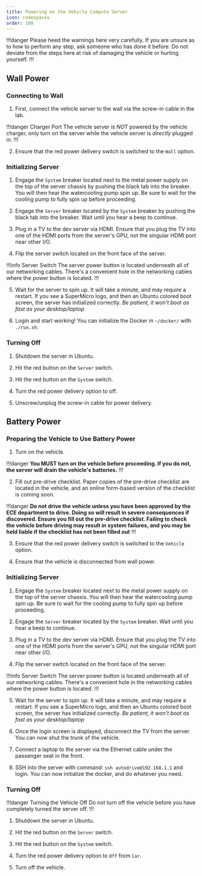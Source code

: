 ```yaml
---
title: Powering on the Vehicle Compute Server
icon: codespaces
order: 100
---
```


!!!danger
Please heed the warnings here very carefully. If you are unsure as to how to perform any step, ask someone
who has done it before. Do not deviate from the steps here at risk of damaging the vehicle or hurting yourself.
!!!

## Wall Power

### Connecting to Wall

1. First, connect the vehicle server to the wall via the screw-in cable in the lab.

!!!danger Charger Port
The vehicle server is _NOT_ powered by the vehicle charger, only turn on the server while
the vehicle server is _directly_ plugged in.
!!!

2. Ensure that the red power delivery switch is switched to the
   `Wall` option.

### Initializing Server

1. Engage the `System` breaker located next to the metal power supply on the top
   of the server chassis by pushing the black tab into the breaker. You will then hear the watercooling pump spin up. Be sure to wait
   for the cooling pump to fully spin up before proceeding.

2. Engage the `Server` breaker located by the `System` breaker by pushing the black tab into the breaker. Wait until you hear a beep
   to continue.

3. Plug in a TV to the dev server via HDMI. Ensure that you plug the TV into one of the HDMI ports
   from the server's GPU, not the singular HDMI port near other I/O.

4. Flip the server switch located on the front face of the server.

!!!info Server Switch
The server power button is located underneath all of our networking cables. There's a convenient hole in the networking
cables where the power button is located.
!!!

5. Wait for the server to spin up. It will take a minute, and may require a restart. If you see a SuperMicro logo, and then
   an Ubuntu colored boot screen, the server has initialized correctly. _Be patient, it won't boot as fast as your desktop/laptop_

6. Login and start working! You can initialize the Docker in `~/docker/` with `./run.sh`.

### Turning Off

1. Shutdown the server in Ubuntu.

2. Hit the red button on the `Server` switch.

3. Hit the red button on the `System` switch.

4. Turn the red power delivery option to off.

5. Unscrew/unplug the screw-in cable for power delivery.

## Battery Power

### Preparing the Vehicle to Use Battery Power

1. Turn on the vehicle.

!!!danger
**You MUST turn on the vehicle before proceeding. If you do not, the server will drain the vehicle's batteries.**
!!!

2. Fill out pre-drive checklist. Paper copies of the pre-drive checklist are located in the vehicle, and
   an online form-based version of the checklist is coming soon.

!!!danger
**Do not drive the vehicle unless you have been approved by the ECE department to drive. Doing so will result in severe
consequences if discovered. Ensure you fill out the pre-drive checklist. Failing to check the vehicle before driving may result
in system failures, and you may be held liable if the checklist has not been filled out**
!!!

3. Ensure that the red power delivery switch is switched to the
   `Vehicle` option.

4. Ensure that the vehicle is disconnected from wall power.

### Initializing Server

1. Engage the `System` breaker located next to the metal power supply on the top
   of the server chassis. You will then hear the watercooling pump spin up. Be sure to wait
   for the cooling pump to fully spin up before proceeding.

2. Engage the `Server` breaker located by the `System` breaker. Wait until you hear a beep
   to continue.

3. Plug in a TV to the dev server via HDMI. Ensure that you plug the TV into one of the HDMI ports
   from the server's GPU, not the singular HDMI port near other I/O.

4. Flip the server switch located on the front face of the server.

!!!info Server Switch
The server power button is located underneath all of our networking cables. There's a convenient hole in the networking
cables where the power button is located.
!!!

5. Wait for the server to spin up. It will take a minute, and may require a restart. If you see a SuperMicro logo, and then
   an Ubuntu colored boot screen, the server has initialized correctly. _Be patient, it won't boot as fast as your desktop/laptop_

6. Once the login screen is displayed, disconnect the TV from the server. You can now shut the trunk of the vehicle.

7. Connect a laptop to the server via the Ethernet cable under the passenger seat in the front.

8. SSH into the server with command: `ssh autodrive@192.168.1.1` and login. You can now initialize the docker,
   and do whatever you need.

### Turning Off

!!!danger Turning the Vehicle Off
Do not turn off the vehicle before you have completely turned the server off.
!!!

1. Shutdown the server in Ubuntu.

2. Hit the red button on the `Server` switch.

3. Hit the red button on the `System` switch.

4. Turn the red power delivery option to `Off` from `Car`.

5. Turn off the vehicle.
